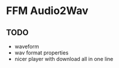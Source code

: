 # FFM Audio2Wav

## TODO
* waveform
* wav format properties 
* nicer player with download all in one line 